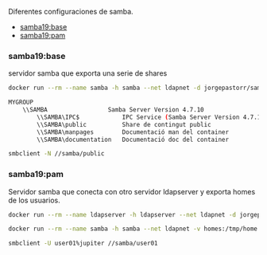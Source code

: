 Diferentes configuraciones de samba.

- [samba19:base](#samba19base)
- [samba19:pam](#samba19pam)



### samba19:base

servidor samba que exporta una serie de shares

```bash
docker run --rm --name samba -h samba --net ldapnet -d jorgepastorr/samba19:base
```

```bash
MYGROUP
	\\SAMBA          		Samba Server Version 4.7.10
		\\SAMBA\IPC$           	IPC Service (Samba Server Version 4.7.10)
		\\SAMBA\public         	Share de contingut public
		\\SAMBA\manpages       	Documentació man del container
		\\SAMBA\documentation  	Documentació doc del container
```

```bash
smbclient -N //samba/public
```





### samba19:pam

Servidor samba que conecta con otro servidor ldapserver y exporta homes de los usuarios.

```bash
docker run --rm --name ldapserver -h ldapserver --net ldapnet -d jorgepastorr/ldapserver19

docker run --rm --name samba -h samba --net ldapnet -v homes:/tmp/home --privileged -d jorgepastorr/samba19:pam
```

```bash
smbclient -U user01%jupiter //samba/user01
```

